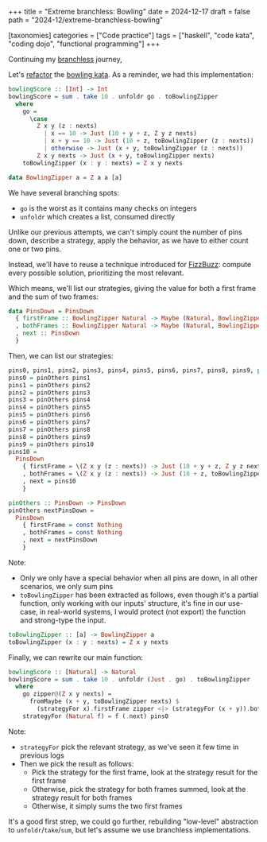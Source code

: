 +++
title = "Extreme branchless: Bowling"
date = 2024-12-17
draft = false
path = "2024-12/extreme-branchless-bowling"

[taxonomies]
categories = ["Code practice"]
tags = ["haskell", "code kata", "coding dojo", "functional programming"]
+++

Continuing my [branchless](@/blog/2024-11-05_extreme-branchess-2.md) journey,

Let's [refactor](@/blog/2024-09-17_bowling-zipper.md) the [bowling kata](https://codingdojo.org/kata/Bowling/).
As a reminder, we had this implementation:

```haskell
bowlingScore :: [Int] -> Int
bowlingScore = sum . take 10 . unfoldr go . toBowlingZipper
  where
    go =
      \case
        Z x y (z : nexts)
          | x == 10 -> Just (10 + y + z, Z y z nexts)
          | x + y == 10 -> Just (10 + z, toBowlingZipper (z : nexts))
          | otherwise -> Just (x + y, toBowlingZipper (z : nexts))
        Z x y nexts -> Just (x + y, toBowlingZipper nexts)
    toBowlingZipper (x : y : nexts) = Z x y nexts

data BowlingZipper a = Z a a [a]
```

We have several branching spots:

* `go` is the worst as it contains many checks on integers
* `unfoldr` which creates a list, consumed directly

Unlike our previous attempts, we can't simply count the number of pins down,
describe a strategy, apply the behavior, as we have to either count one or two pins.

Instead, we'll have to reuse a technique introduced for [FizzBuzz](@/blog/2024-03-13_fizzbuzz.md):
compute every possible solution, prioritizing the most relevant.

Which means, we'll list our strategies, giving the value for both a first frame and the sum of two frames:

```haskell
data PinsDown = PinsDown
  { firstFrame :: BowlingZipper Natural -> Maybe (Natural, BowlingZipper Natural)
  , bothFrames :: BowlingZipper Natural -> Maybe (Natural, BowlingZipper Natural)
  , next :: PinsDown
  }
```

Then, we can list our strategies:

```haskell
pins0, pins1, pins2, pins3, pins4, pins5, pins6, pins7, pins8, pins9, pins10 :: PinsDown
pins0 = pinOthers pins1
pins1 = pinOthers pins2
pins2 = pinOthers pins3
pins3 = pinOthers pins4
pins4 = pinOthers pins5
pins5 = pinOthers pins6
pins6 = pinOthers pins7
pins7 = pinOthers pins8
pins8 = pinOthers pins9
pins9 = pinOthers pins10
pins10 =
  PinsDown
    { firstFrame = \(Z x y (z : nexts)) -> Just (10 + y + z, Z y z nexts)
    , bothFrames = \(Z x y (z : nexts)) -> Just (10 + z, toBowlingZipper (z : nexts))
    , next = pins10
    }

pinOthers :: PinsDown -> PinsDown
pinOthers nextPinsDown =
  PinsDown
    { firstFrame = const Nothing
    , bothFrames = const Nothing
    , next = nextPinsDown
    }
```

Note:

* Only we only have a special behavior when all pins are down, in all other scenarios, we only sum pins
* `toBowlingZipper` has been extracted as follows, even though it's a partial function, only working with our inputs' structure, it's fine in our use-case, in real-world systems, I would protect (not export) the function and strong-type the input.

```haskell
toBowlingZipper :: [a] -> BowlingZipper a
toBowlingZipper (x : y : nexts) = Z x y nexts
```

Finally, we can rewrite our main function:

```haskell
bowlingScore :: [Natural] -> Natural
bowlingScore = sum . take 10 . unfoldr (Just . go) . toBowlingZipper
  where
    go zipper@(Z x y nexts) =
      fromMaybe (x + y, toBowlingZipper nexts) $
        (strategyFor x).firstFrame zipper <|> (strategyFor (x + y)).bothFrames zipper
    strategyFor (Natural f) = f (.next) pins0
```

Note:

* `strategyFor` pick the relevant strategy, as we've seen it few time in previous logs
* Then we pick the result as follows:
  + Pick the strategy for the first frame, look at the strategy result for the first frame
  + Otherwise, pick the strategy for both frames summed, look at the strategy result for both frames
  + Otherwise, it simply sums the two first frames

It's a good first strep, we could go further, rebuilding "low-level" abstraction
to `unfoldr`/`take`/`sum`, but let's assume we use branchless implementations.
